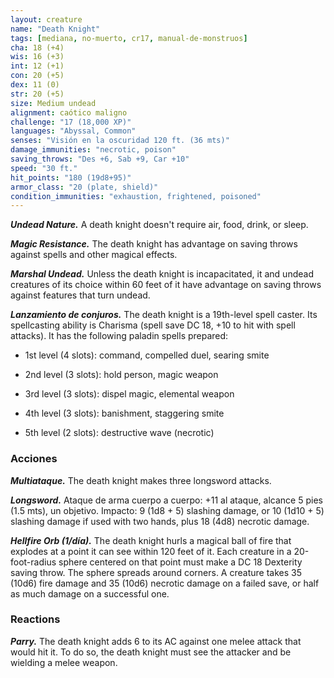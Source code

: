 ```yaml
---
layout: creature
name: "Death Knight"
tags: [mediana, no-muerto, cr17, manual-de-monstruos]
cha: 18 (+4)
wis: 16 (+3)
int: 12 (+1)
con: 20 (+5)
dex: 11 (0)
str: 20 (+5)
size: Medium undead
alignment: caótico maligno
challenge: "17 (18,000 XP)"
languages: "Abyssal, Common"
senses: "Visión en la oscuridad 120 ft. (36 mts)"
damage_immunities: "necrotic, poison"
saving_throws: "Des +6, Sab +9, Car +10"
speed: "30 ft."
hit_points: "180 (19d8+95)"
armor_class: "20 (plate, shield)"
condition_immunities: "exhaustion, frightened, poisoned"
---
```


***Undead Nature.*** A death knight doesn't require air, food, drink, or sleep.

***Magic Resistance.*** The death knight has advantage on saving throws against spells and other magical effects.

***Marshal Undead.*** Unless the death knight is incapacitated, it and undead creatures of its choice within 60 feet of it have advantage on saving throws against features that turn undead.

***Lanzamiento de conjuros.*** The death knight is a 19th-level spell caster. Its spellcasting ability is Charisma (spell save DC 18, +10 to hit with spell attacks). It has the following paladin spells prepared:

* 1st level (4 slots): command, compelled duel, searing smite

* 2nd level (3 slots): hold person, magic weapon

* 3rd level (3 slots): dispel magic, elemental weapon

* 4th level (3 slots): banishment, staggering smite

* 5th level (2 slots): destructive wave (necrotic)

### Acciones

***Multiataque.*** The death knight makes three longsword attacks.

***Longsword.*** Ataque de arma cuerpo a cuerpo: +11 al ataque, alcance 5 pies (1.5 mts), un objetivo. Impacto: 9 (1d8 + 5) slashing damage, or 10 (1d10 + 5) slashing damage if used with two hands, plus 18 (4d8) necrotic damage.

***Hellfire Orb (1/día).*** The death knight hurls a magical ball of fire that explodes at a point it can see within 120 feet of it. Each creature in a 20-foot-radius sphere centered on that point must make a DC 18 Dexterity saving throw. The sphere spreads around corners. A creature takes 35 (10d6) fire damage and 35 (10d6) necrotic damage on a failed save, or half as much damage on a successful one.

### Reactions

***Parry.*** The death knight adds 6 to its AC against one melee attack that would hit it. To do so, the death knight must see the attacker and be wielding a melee weapon.